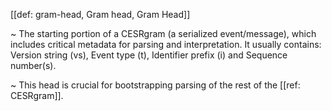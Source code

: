 [[def: gram-head, Gram head, Gram Head]]

~ The starting portion of a CESRgram (a serialized event/message), which includes critical metadata for parsing and interpretation. It usually contains: Version string (vs), Event type (t), Identifier prefix (i) and Sequence number(s). 

~ This head is crucial for bootstrapping parsing of the rest of the [[ref: CESRgram]].
